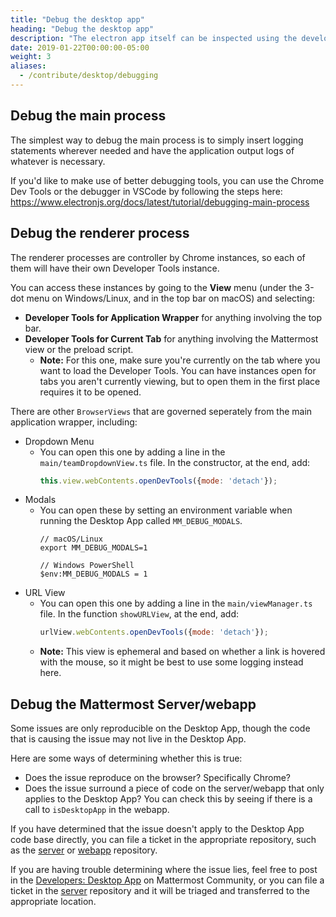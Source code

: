 ```yaml
---
title: "Debug the desktop app"
heading: "Debug the desktop app"
description: "The electron app itself can be inspected using the developer tools, available from the View menu of Safari."
date: 2019-01-22T00:00:00-05:00
weight: 3
aliases:
  - /contribute/desktop/debugging
---
```


## Debug the main process

The simplest way to debug the main process is to simply insert logging statements wherever needed and have the application output logs of whatever is necessary.

If you'd like to make use of better debugging tools, you can use the Chrome Dev Tools or the debugger in VSCode by following the steps here: https://www.electronjs.org/docs/latest/tutorial/debugging-main-process

## Debug the renderer process

The renderer processes are controller by Chrome instances, so each of them will have their own Developer Tools instance.

You can access these instances by going to the **View** menu (under the 3-dot menu on Windows/Linux, and in the top bar on macOS) and selecting:
- **Developer Tools for Application Wrapper** for anything involving the top bar.
- **Developer Tools for Current Tab** for anything involving the Mattermost view or the preload script.
    - **Note:** For this one, make sure you're currently on the tab where you want to load the Developer Tools. You can have instances open for tabs you aren't currently viewing, but to open them in the first place requires it to be opened.

There are other `BrowserViews` that are governed seperately from the main application wrapper, including:
- Dropdown Menu
    - You can open this one by adding a line in the `main/teamDropdownView.ts` file. In the constructor, at the end, add:
        ```js
        this.view.webContents.openDevTools({mode: 'detach'});
        ```
- Modals
    - You can open these by setting an environment variable when running the Desktop App called `MM_DEBUG_MODALS`.
        ```
        // macOS/Linux
        export MM_DEBUG_MODALS=1

        // Windows PowerShell
        $env:MM_DEBUG_MODALS = 1
        ```
- URL View
    - You can open this one by adding a line in the `main/viewManager.ts` file. In the function `showURLView`, at the end, add:
        ```js
        urlView.webContents.openDevTools({mode: 'detach'});
        ```
    - **Note:** This view is ephemeral and based on whether a link is hovered with the mouse, so it might be best to use some logging instead here.

## Debug the Mattermost Server/webapp

Some issues are only reproducible on the Desktop App, though the code that is causing the issue may not live in the Desktop App.

Here are some ways of determining whether this is true:
- Does the issue reproduce on the browser? Specifically Chrome?
- Does the issue surround a piece of code on the server/webapp that only applies to the Desktop App? You can check this by seeing if there is a call to `isDesktopApp` in the webapp.

If you have determined that the issue doesn't apply to the Desktop App code base directly, you can file a ticket in the appropriate repository, such as the [server](https://github.com/mattermost/mattermost-server) or [webapp](https://github.com/mattermost/mattermost-webapp) repository.

If you are having trouble determining where the issue lies, feel free to post in the [Developers: Desktop App](https://community.mattermost.com/core/channels/desktop-app) on Mattermost Community, or you can file a ticket in the [server](https://github.com/mattermost/mattermost-server) repository and it will be triaged and transferred to the appropriate location.

